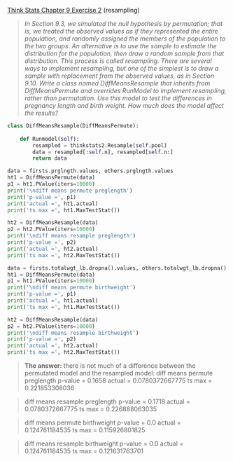 [Think Stats Chapter 9 Exercise 2](http://greenteapress.com/thinkstats2/html/thinkstats2010.html#toc90) (resampling)

>_In Section 9.3, we simulated the null hypothesis by permutation; that is, we treated the observed values as if they represented the entire population, and randomly assigned the members of the population to the two groups.
>An alternative is to use the sample to estimate the distribution for the population, then draw a random sample from that distribution. This process is called resampling. There are several ways to implement resampling, but one of the simplest is to draw a sample with replacement from the observed values, as in Section 9.10.
>Write a class named DiffMeansResample that inherits from DiffMeansPermute and overrides RunModel to implement resampling, rather than permutation. Use this model to test the differences in pregnancy length and birth weight. How much does the model affect the results?_

```python
class DiffMeansResample(DiffMeansPermute):
    
    def Runmodel(self):
        resampled = thinkstats2.Resample(self.pool)
        data = resampled[:self.n], resampled[self.n:]
        return data

data = firsts.prglngth.values, others.prglngth.values
ht1 = DiffMeansPermute(data)
p1 = ht1.PValue(iters=10000)
print('\ndiff means permute preglength')
print('p-value =', p1)
print('actual =', ht1.actual)
print('ts max =', ht1.MaxTestStat())

ht2 = DiffMeansResample(data)
p2 = ht2.PValue(iters=10000)
print('\ndiff means resample preglength')
print('p-value =', p2)
print('actual =', ht2.actual)
print('ts max =', ht2.MaxTestStat())

data = firsts.totalwgt_lb.dropna().values, others.totalwgt_lb.dropna().values
ht1 = DiffMeansPermute(data)
p1 = ht1.PValue(iters=10000)
print('\ndiff means permute birthweight')
print('p-value =', p1)
print('actual =', ht1.actual)
print('ts max =', ht1.MaxTestStat())

ht2 = DiffMeansResample(data)
p2 = ht2.PValue(iters=10000)
print('\ndiff means resample birthweight')
print('p-value =', p2)
print('actual =', ht2.actual)
print('ts max =', ht2.MaxTestStat())
```

>**The answer:** there is not much of a difference between the permutated model and the resampled model:
>diff means permute preglength
>p-value = 0.1658
>actual = 0.0780372667775
>ts max = 0.221853308036

>diff means resample preglength
>p-value = 0.1718
>actual = 0.0780372667775
>ts max = 0.226888063035

>diff means permute birthweight
>p-value = 0.0
>actual = 0.124761184535
>ts max = 0.115926801825

>diff means resample birthweight
>p-value = 0.0
>actual = 0.124761184535
>ts max = 0.121631763701


